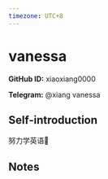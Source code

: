 ```yaml
---
timezone: UTC+8
---
```


# vanessa

**GitHub ID:** xiaoxiang0000

**Telegram:** @xiang vanessa

## Self-introduction

努力学英语💪

## Notes

<!-- Content_START -->


<!-- Content_END -->
